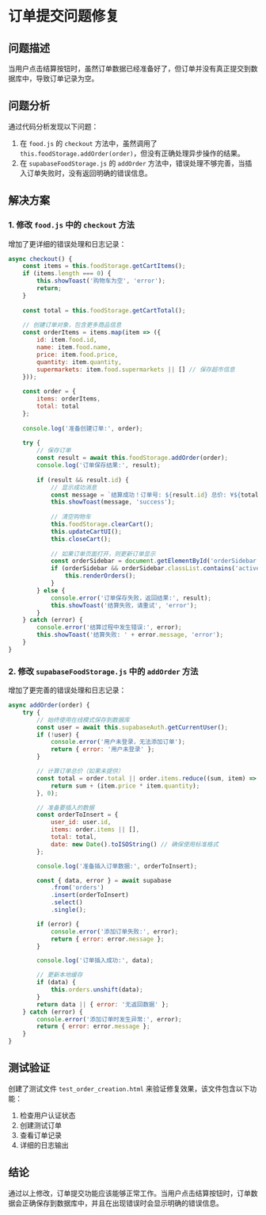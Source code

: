 # 订单提交问题修复

## 问题描述
当用户点击结算按钮时，虽然订单数据已经准备好了，但订单并没有真正提交到数据库中，导致订单记录为空。

## 问题分析
通过代码分析发现以下问题：

1. 在 `food.js` 的 `checkout` 方法中，虽然调用了 `this.foodStorage.addOrder(order)`，但没有正确处理异步操作的结果。
2. 在 `supabaseFoodStorage.js` 的 `addOrder` 方法中，错误处理不够完善，当插入订单失败时，没有返回明确的错误信息。

## 解决方案
### 1. 修改 `food.js` 中的 `checkout` 方法
增加了更详细的错误处理和日志记录：

```javascript
async checkout() {
    const items = this.foodStorage.getCartItems();
    if (items.length === 0) {
        this.showToast('购物车为空', 'error');
        return;
    }
    
    const total = this.foodStorage.getCartTotal();
    
    // 创建订单对象，包含更多商品信息
    const orderItems = items.map(item => ({
        id: item.food.id,
        name: item.food.name,
        price: item.food.price,
        quantity: item.quantity,
        supermarkets: item.food.supermarkets || [] // 保存超市信息
    }));
    
    const order = {
        items: orderItems,
        total: total
    };
    
    console.log('准备创建订单:', order);
    
    try {
        // 保存订单
        const result = await this.foodStorage.addOrder(order);
        console.log('订单保存结果:', result);
        
        if (result && result.id) {
            // 显示成功消息
            const message = `结算成功！订单号: ${result.id} 总价: ¥${total.toFixed(2)}`;
            this.showToast(message, 'success');
            
            // 清空购物车
            this.foodStorage.clearCart();
            this.updateCartUI();
            this.closeCart();
            
            // 如果订单页面打开，则更新订单显示
            const orderSidebar = document.getElementById('orderSidebar');
            if (orderSidebar && orderSidebar.classList.contains('active')) {
                this.renderOrders();
            }
        } else {
            console.error('订单保存失败，返回结果:', result);
            this.showToast('结算失败，请重试', 'error');
        }
    } catch (error) {
        console.error('结算过程中发生错误:', error);
        this.showToast('结算失败: ' + error.message, 'error');
    }
}
```

### 2. 修改 `supabaseFoodStorage.js` 中的 `addOrder` 方法
增加了更完善的错误处理和日志记录：

```javascript
async addOrder(order) {
    try {
        // 始终使用在线模式保存到数据库
        const user = await this.supabaseAuth.getCurrentUser();
        if (!user) {
            console.error('用户未登录，无法添加订单');
            return { error: '用户未登录' };
        }

        // 计算订单总价（如果未提供）
        const total = order.total || order.items.reduce((sum, item) => {
            return sum + (item.price * item.quantity);
        }, 0);

        // 准备要插入的数据
        const orderToInsert = {
            user_id: user.id,
            items: order.items || [],
            total: total,
            date: new Date().toISOString() // 确保使用标准格式
        };

        console.log('准备插入订单数据:', orderToInsert);

        const { data, error } = await supabase
            .from('orders')
            .insert(orderToInsert)
            .select()
            .single();

        if (error) {
            console.error('添加订单失败:', error);
            return { error: error.message };
        }

        console.log('订单插入成功:', data);

        // 更新本地缓存
        if (data) {
            this.orders.unshift(data);
        }
        return data || { error: '无返回数据' };
    } catch (error) {
        console.error('添加订单时发生异常:', error);
        return { error: error.message };
    }
}
```

## 测试验证
创建了测试文件 `test_order_creation.html` 来验证修复效果，该文件包含以下功能：
1. 检查用户认证状态
2. 创建测试订单
3. 查看订单记录
4. 详细的日志输出

## 结论
通过以上修改，订单提交功能应该能够正常工作。当用户点击结算按钮时，订单数据会正确保存到数据库中，并且在出现错误时会显示明确的错误信息。